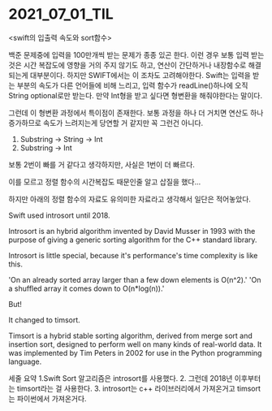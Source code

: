 # 2021_07_01_TIL

<swift의 입출력 속도와 sort함수>

백준 문제중에 입력을 100만개씩 받는 문제가 종종 있곤 한다.
이런 경우 보통 입력 받는 것은 시간 복잡도에 영향을 거의 주지 않기도 하고, 연산이 간단하거나 내장함수로 해결되는게 대부분이다.
하지만 SWIFT에서는 이 조차도 고려해야한다. 
Swift는 입력을 받는 부분의 속도가 다른 언어들에 비해 느리고, 입력 함수가 readLine()하나에  오직 String optional로만 받는다.
만약 Int형을 받고 싶다면 형변환을 해줘야한다는 말이다.

그런데 이 형변환 과정에서 특이점이 존재한다.
보통 과정을 하나 더 거치면 연산도 하나 증가하므로 속도가 느려지는게 당연할 거 같지만 꼭 그런건 아니다.

1. Substring -> String -> Int
2. Substring -> Int

보통 2번이 빠를 거 같다고 생각하지만, 사실은 1번이 더 빠르다.

이를 모르고 정렬 함수의 시간복잡도 때문인줄 알고 삽질을 했다...

하지만 아래의 정렬 함수의 자료도 유의미한 자료라고 생각해서 일단은 적어놓았다.

Swift used introsort until 2018.

Introsort is an hybrid algorithm invented by David Musser in 1993 with the purpose of giving a generic sorting algorithm for the C++ standard library.

Introsort is little special, because it's performance's time complexity is like this.

'On an already sorted array larger than a few down elements is O(n^2).'
'On a shuffled array it comes down to O(n*log(n)).'

But!

It changed to timsort.

Timsort is a hybrid stable sorting algorithm, derived from merge sort and insertion sort, designed to perform well on many kinds of real-world data. It was implemented by Tim Peters in 2002 for use in the Python programming language.

세줄 요약
1.Swift Sort 알고리즘은 introsort를 사용했다.
2. 그런데 2018년 이후부터는 timsort라는 걸 사용한다.
3. introsort는 c++ 라이브러리에서 가져온거고 timsort는 파이썬에서 가져온거다.
